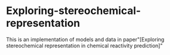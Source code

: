 # Exploring-stereochemical-representation
This is an implementation of models and data in paper"[Exploring stereochemical representation in chemical reactivity prediction]"
